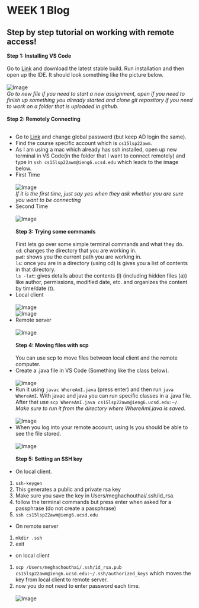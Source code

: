 # WEEK 1 Blog 
## Step by step tutorial on working with remote access!

**Step 1: Installing VS Code** <br><br>
Go to [Link](https://code.visualstudio.com) and download the latest stable build. Run installation and then open up the IDE. It should look something like the picture below. <br><br>
![Image](https://i.imgur.com/DUMjBVl.png) <br>
*Go to new file if you need to start a new assignment, open if you need to finish up something you already started and clone git repository if you need to work on a folder that is uploaded in github.* <br><br>
**Step 2: Remotely Connecting** <br><br>
- Go to [Link](https://sdacs.ucsd.edu/~icc/index.php) and change global password (but keep AD login the same). 
- Find the course specific account which is `cs15lsp22awm`. 
- As I am using a mac which already has ssh installed, open up new terminal in VS Code(in the folder that I want to connect remotely) and type in `ssh cs15lsp22awm@ieng6.ucsd.edu` which leads to the image below.<br>
- First Time <br><br>
![Image](https://i.imgur.com/gKcvni4.png)<br>
*If it is the first time, just say yes when they ask whether you are sure you want to be connecting*<br>
- Second Time <br><br>
![Image](https://i.imgur.com/XUj3Jp6.png)<br><br>
**Step 3: Trying some commands**<br><br>
First lets go over some simple terminal commands and what they do.<br>
`cd`: changes the directory that you are working in.<br>
`pwd`: shows you the current path you are working in. <br>
`ls`: once you are in a directory (using cd) ls gives you a list of contents in that directory. <br>
`ls -lat`: gives details about the contents (l) (including hidden files (a)) like author, permissions, modified date, etc. and organizes the content by time/date (t). <br> 
- Local client <br><br>
![Image](https://i.imgur.com/Dk9uAoD.png)<br>
![Image](https://i.imgur.com/qEqdQEZ.png)<br>
- Remote server <br><br>
![Image](https://i.imgur.com/Ap31YWY.png)<br><br>
**Step 4: Moving files with scp**<br><br>
You can use scp to move files between local client and the remote computer.<br>
- Create a .java file in VS Code (Something like the class below).<br><br>
![Image](https://i.imgur.com/GdhX0RI.png)<br>
- Run it using `javac WhereAmI.java` (press enter) and then run `java WhereAmI`. With javac and java you can run specific classes in a .java file. After that use `scp WhereAmI.java cs15lsp22awm@ieng6.ucsd.edu:~/`. *Make sure to run it from the directory where WhereAmI.java is saved*.<br><br>
![Image](https://i.imgur.com/sEjJICy.png)<br>
- When you log into your remote account, using ls you should be able to see the file stored.<br><br> 
![Image](https://i.imgur.com/2wC2nN9.png)<br><br>
**Step 5: Setting an SSH key**<br><br>
- On local client. 
1. `ssh-keygen`
2. This generates a public and private rsa key
3. Make sure you save the key in Users/meghachouthai/.ssh/id_rsa. 
4. follow the terminal commands but press enter when asked for a passphrase (do not create a passphrase)
5. `ssh cs15lsp22awm@ieng6.ucsd.edu`
- On remote server
1. `mkdir .ssh`
2. exit
- on local client
1. `scp /Users/meghachouthai/.ssh/id_rsa.pub cs15lsp22awm@ieng6.ucsd.edu:~/.ssh/authorized_keys` which moves the key from local client to remote server. 
2. now you do not need to enter password each time.<br><br>
![Image](https://i.imgur.com/DU2xKht.png)<br><br>










